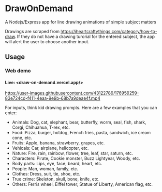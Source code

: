 # DrawOnDemand
A Nodejs/Express app for line drawing animations of simple subject matters

Drawings are scraped from <https://iheartcraftythings.com/category/how-to-draw>.
If they do not have a drawing turorial for the entered subject, the app will alert the user to choose another input.

Usage
-----

### Web demo

#### Live: <draw-on-demand.vercel.app/>

https://user-images.githubusercontent.com/43122789/176959259-83e724cd-f411-4eaa-9e9b-68b7a9deae4f.mp4

For inputs, think kid drawing prompts. Here are a few examples that you can enter:
-	Animals: Dog, cat, elephant, bear, butterfly, worm, seal, fish, shark, Corgi, Chihuahua, T-rex, etc.
- Food: Pizza, burger, hotdog, French fries, pasta, sandwich, ice cream cone, etc.
- Fruits: Apple, banana, strawberry, grapes, etc.
-	Vehicals: Car, airplane, helicopter, etc.
- Nature: Fire, rain, rainbow, flower, tree, leaf, star, saturn, etc.
-	Characters: Pirate, Cookie monster, Buzz Lightyear, Woody, etc.
- Body parts: Lips, eye, face, beard, heart, etc.
- People: Man, woman, family, etc.
- Clothes: Dress, suit, tie, shoe, etc.
- True crime: Skeleton, skull, bone, knife, etc.
- Others: Ferris wheel, Eiffel tower, Statue of Liberty, American flag, etc.
